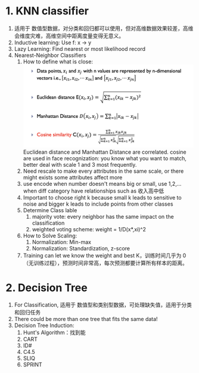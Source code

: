 # 1. KNN classifier
1. 适用于 数值型数据，对分类和回归都可以使用，但对高维数据效果较差，高维会维度灾难，高维空间中距离度量变得无意义。
1. Inductive learning: Use f: x -> y
2. Lazy Learning: Find nearest or most likelihood record
3. Nearest-Neighbor Classifiers
   1. How to define what is close:
![alt text](image.png)
   Euclidean distance and Manhattan Distance are correlated.
   cosine are used in face recognization: you know what you want to match, better deal with scale
   1 and 3 most frequently.
   2. Need rescale to make every attributes in the same scale, or there might exists some attributes affect more
   3. use encode when number doesn't means big or small, use 1,2,... when diff category have relationships such as 收入高中低
   4. Important to choose right k because small k leads to sensitive to noise and bigger k leads to include points from other classes
   5. Determine Class lable
      1. majority vote: every neighbor has the same impact on the classification
      2. weighted voting scheme: weight = 1/D(x*,xi)^2
   6. How to Solve Scaling:
      1. Normalization: Min-max
      2. Normalization: Standardization, z-score
   7. Training can let we know the weight and best K，训练时间几乎为 0（无训练过程），预测时间非常高，每次预测都要计算所有样本的距离。
# 2. Decision Tree 
1. For Classification, 适用于 数值型和类别型数据，可处理缺失值，适用于分类和回归任务
2. There could be more than one tree that fits the same data!
3. Decision Tree Induction:
   1. Hunt's Algorithm：找到能
   2. CART
   3. ID#
   4. C4.5
   5. SLIQ
   6. SPRINT
